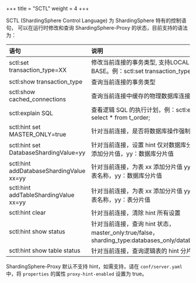 +++
title = "SCTL"
weight = 4
+++

SCTL (ShardingSphere Control Language) 为 ShardingSphere 特有的控制语句，
可以在运行时修改和查询 ShardingSphere-Proxy 的状态，目前支持的语法为：

| 语句                                     | 说明                                                                                            |
|:----------------------------------------|:------------------------------------------------------------------------------------------------|
|sctl:set transaction_type=XX             | 修改当前连接的事务类型, 支持LOCAL，XA，BASE。例：sctl:set transaction_type=XA                        |
|sctl:show transaction_type               | 查询当前连接的事务类型                                                                             |
|sctl:show cached_connections             | 查询当前连接中缓存的物理数据库连接个数                                                               |
|sctl:explain SQL                         | 查看逻辑 SQL 的执行计划，例：sctl:explain select * from t_order;                                   |
|sctl:hint set MASTER_ONLY=true           | 针对当前连接，是否将数据库操作强制路由到主库                                                          |
|sctl:hint set DatabaseShardingValue=yy   | 针对当前连接，设置 hint 仅对数据库分片有效，并添加分片值，yy：数据库分片值                               |
|sctl:hint addDatabaseShardingValue xx=yy | 针对当前连接，为表 xx 添加分片值 yy，xx：逻辑表名称，yy：数据库分片值                                   |
|sctl:hint addTableShardingValue xx=yy    | 针对当前连接，为表 xx 添加分片值 yy，xx：逻辑表名称，yy：表分片值                                       |
|sctl:hint clear                          | 针对当前连接，清除 hint 所有设置                                                                    |
|sctl:hint show status                    | 针对当前连接，查询 hint 状态，master_only:true/false，sharding_type:databases_only/databases_tables |
|sctl:hint show table status              | 针对当前连接，查询逻辑表的 hint 分片值                                                               |

ShardingSphere-Proxy 默认不支持 hint，如需支持，请在 `conf/server.yaml` 中，将 `properties` 的属性 `proxy-hint-enabled` 设置为 true。
